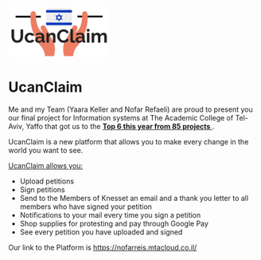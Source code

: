 <picture><img width="200" src="common\UcanClaim.png"></picture>
# UcanClaim
Me and my Team (Yaara Keller and Nofar Refaeli) are proud to present you our final project for Information systems at The Academic College of Tel-Aviv, Yaffo that got us to the <ins> **Top 6 this year from 85 projects** </ins>.

UcanClaim is a new platform that allows you to make every change in the world you want to see.

<ins>UcanClaim allows you:</ins>

- Upload petitions <br>
- Sign petitions <br>
- Send to the Members of Knesset an email and a thank you letter to all members who have signed your petition <br>
- Notifications to your mail every time you sign a petition <br>
- Shop supplies for protesting and pay through Google Pay <br>
- See every petition you have uploaded and signed <br>

Our link to the Platform is  https://nofarreis.mtacloud.co.il/

